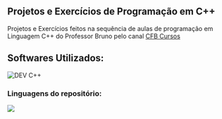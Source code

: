 ## Projetos e Exercícios de Programação em C++

  <p align="left">
    Projetos e Exercícios feitos na sequência de aulas de programação em Linguagem C++ do Professor Bruno pelo canal 
   <a href="https://www.youtube.com/@cfbcursos">CFB Cursos</a>
  </p>
</div>

<h2 align="left">
  Softwares Utilizados:
</h2>

![DEV C++](https://img.shields.io/badge/Dev_C%2B%2B-00599C?&style=for-the-badge&logo=cplusplus&logoColor=fff)

### Linguagens do repositório:

<img src="https://img.shields.io/badge/C%2B%2B-F34B7D?style=for-the-badge"><!-- -->
